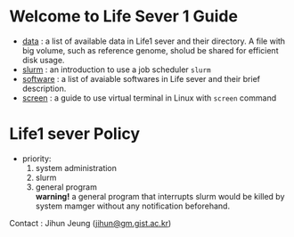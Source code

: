 # Welcome to Life Sever 1 Guide
- [data](https://github.com/jihunni/Linux/blob/master/GIST_Life1_sever/data.md) : a list of available data in Life1 sever and their directory. A file with big volume, such as reference genome, sholud be shared for efficient disk usage.
- [slurm](https://github.com/jihunni/Linux/blob/master/GIST_Life1_sever/slurm.md) : an introduction to use a job scheduler `slurm`
- [software](https://github.com/jihunni/Linux/blob/master/GIST_Life1_sever/software.md) : a list of avaiable softwares in Life sever and their brief description.
 - [screen](https://github.com/jihunni/Linux/blob/master/GIST_Life1_sever/screen.md) : a guide to use virtual terminal in Linux with `screen` command
# Life1 sever Policy
  - priority:
    1. system administration
    2. slurm
    3. general program  
       **warning!** a general program that interrupts slurm would be killed by system mamger without any notification beforehand.

Contact : Jihun Jeung (jihun@gm.gist.ac.kr)
